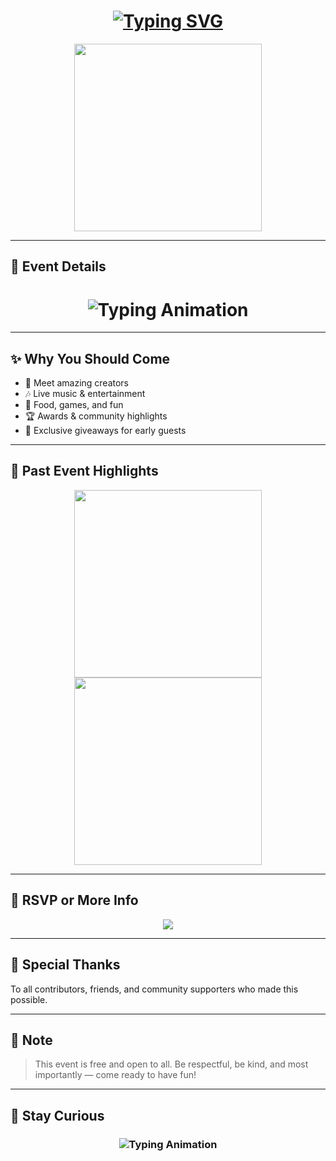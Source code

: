 <h1 align="center">
  <a href="https://git.io/typing-svg">
    <img src="https://readme-typing-svg.herokuapp.com?font=Black+Ops+One&size=60&pause=500&color=FF1493&center=true&vCenter=true&width=1000&height=150&lines=🌟+YOU'RE+INVITED!;🎉+A+SPECIAL+EVENT+IS+HERE;📆+SAVE+THE+DATE!" alt="Typing SVG" />
  </a>
</h1>

<p align="center">
  <img src="https://media1.giphy.com/media/xT0xeJpnrWC4XWblEk/giphy.gif" width="300" />
</p>

---

## 🎈 Event Details

<h1 align="center">
  <img src="https://readme-typing-svg.herokuapp.com?font=Fira+Code&size=30&duration=6000&color=00FF00&background=000000&center=true&vCenter=true&width=600&lines=Mr+and+Mrs+Matheka+Invite+You;All+on+16th+August;As+they+celebrate+dowry+payment+event+at+Nthuluni+village;Machakos+County+in+Kenya🌎" alt="Typing Animation" />
</h1>

---

## ✨ Why You Should Come

- 💬 Meet amazing creators  
- 🎶 Live music & entertainment  
- 🍕 Food, games, and fun  
- 🏆 Awards & community highlights  
- 🎁 Exclusive giveaways for early guests

---

## 📸 Past Event Highlights

<p align="center">
  <img src="https://i.imgur.com/LyHic3i.gif" width="300" />
  <img src="https://i.imgur.com/LyHic3i.gif" width="300" />
</p>

---

## 📝 RSVP or More Info

<div align="center">
  <a href="https://whatsapp.com/channel/0029VbAoW2dAInPcTs6Fmg1o">
    <img src="https://img.shields.io/badge/Join-WhatsApp%20Event%20Channel-25D366?style=for-the-badge&logo=whatsapp&logoColor=white&labelColor=000000" />
  </a>
</div>

---

## 🎊 Special Thanks

To all contributors, friends, and community supporters who made this possible.

---

## 🙏 Note

> This event is free and open to all. Be respectful, be kind, and most importantly — come ready to have fun!

---

## 🧠 Stay Curious

<h3 align="center">
  <img src="https://readme-typing-svg.herokuapp.com?font=Fira+Code&size=25&duration=5000&color=00FF00&background=000000&center=true&vCenter=true&width=700&lines=🌟+Celebrating+My+Parents+For+Support!;📣+Brought+to+you+by+Makamesco+C.E.O" alt="Typing Animation" />
</h3>

